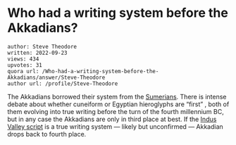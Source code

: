 # Who had a writing system before the Akkadians?

	author: Steve Theodore
	written: 2022-09-23
	views: 434
	upvotes: 31
	quora url: /Who-had-a-writing-system-before-the-Akkadians/answer/Steve-Theodore
	author url: /profile/Steve-Theodore


The Akkadians borrowed their system from the [Sumerians](https://omniglot.com/writing/sumerian.htm). There is intense debate about whether cuneiform or Egyptian hieroglyphs are “first” , both of them evolving into true writing before the turn of the fourth millennium BC, but in any case the Akkadians are only in third place at best. If the [Indus Valley script](https://en.wikipedia.org/wiki/Indus_script#Early_Harappan) is a true writing system — likely but unconfirmed — Akkadian drops back to fourth place.

